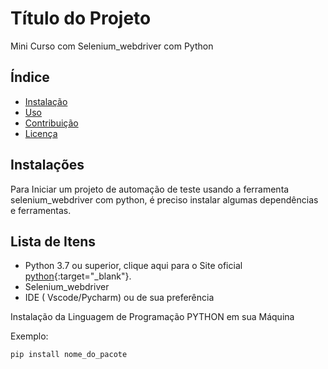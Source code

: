 # Título do Projeto
Mini Curso com Selenium_webdriver com Python

## Índice

- [Instalação](#instalação)
- [Uso](#uso)
- [Contribuição](#contribuição)
- [Licença](#licença)

## Instalações

Para Iniciar um projeto de automação de teste usando a ferramenta selenium_webdriver com python, é preciso instalar algumas dependências e ferramentas.

## Lista de Itens
- Python 3.7 ou superior, clique aqui para o Site oficial [python](https://www.python.org/){:target="_blank"}.
- Selenium_webdriver
- IDE ( Vscode/Pycharm)  ou de sua preferência


Instalação da Linguagem de Programação PYTHON em sua Máquina


Exemplo:
```bash
pip install nome_do_pacote
